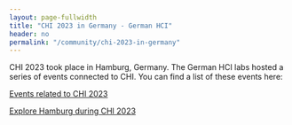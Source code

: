 ```yaml
---
layout: page-fullwidth
title: "CHI 2023 in Germany - German HCI"
header: no
permalink: "/community/chi-2023-in-germany"
---
```

CHI 2023 took place in Hamburg, Germany. The German HCI labs hosted a series of events connected to CHI. You can find a list of these events here:

[Events related to CHI 2023](/events-related-to-CHI-2023)

[Explore Hamburg during CHI 2023](/explore-hamburg)